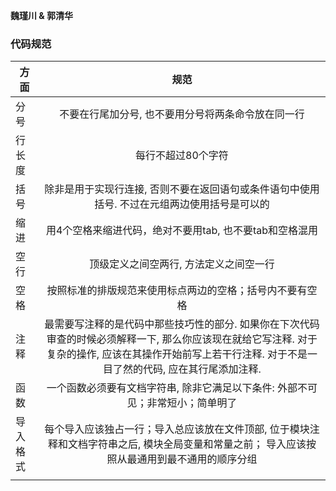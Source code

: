 **魏瑾川 & 郭清华**

### 代码规范

| 方面     |                             规范                             |
| -------- | :----------------------------------------------------------: |
| 分号     |      不要在行尾加分号, 也不要用分号将两条命令放在同一行      |
| 行长度   |                      每行不超过80个字符                      |
| 括号     | 除非是用于实现行连接, 否则不要在返回语句或条件语句中使用括号. 不过在元组两边使用括号是可以的 |
| 缩进     |   用4个空格来缩进代码，绝对不要用tab, 也不要tab和空格混用    |
| 空行     |            顶级定义之间空两行, 方法定义之间空一行            |
| 空格     |   按照标准的排版规范来使用标点两边的空格；括号内不要有空格   |
| 注释     | 最需要写注释的是代码中那些技巧性的部分. 如果你在下次代码审查的时候必须解释一下, 那么你应该现在就给它写注释. 对于复杂的操作, 应该在其操作开始前写上若干行注释. 对于不是一目了然的代码, 应在其行尾添加注释. |
| 函数     | 一个函数必须要有文档字符串, 除非它满足以下条件:  外部不可见；非常短小；简单明了 |
| 导入格式 | 每个导入应该独占一行；导入总应该放在文件顶部, 位于模块注释和文档字符串之后, 模块全局变量和常量之前； 导入应该按照从最通用到最不通用的顺序分组 |
|          |                                                              |

